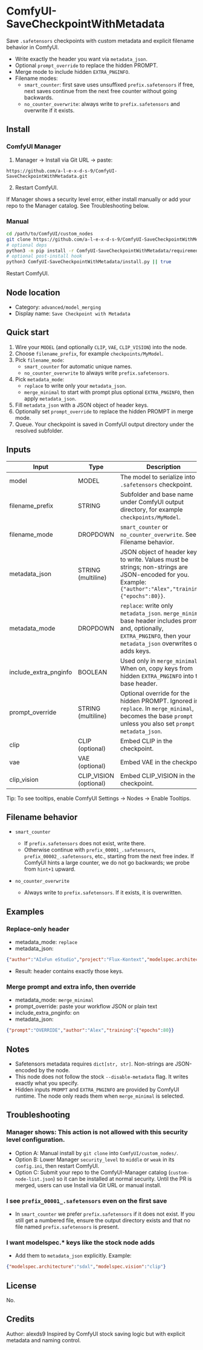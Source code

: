 # ComfyUI-SaveCheckpointWithMetadata

Save `.safetensors` checkpoints with custom metadata and explicit filename behavior in ComfyUI.

- Write exactly the header you want via `metadata_json`.
- Optional `prompt_override` to replace the hidden PROMPT.
- Merge mode to include hidden `EXTRA_PNGINFO`.
- Filename modes:
  - `smart_counter`: first save uses unsuffixed `prefix.safetensors` if free, next saves continue from the next free counter without going backwards.
  - `no_counter_overwrite`: always write to `prefix.safetensors` and overwrite if it exists.

## Install

### ComfyUI Manager
1) Manager -> Install via Git URL -> paste:
```
https://github.com/a-l-e-x-d-s-9/ComfyUI-SaveCheckpointWithMetadata.git
```
2) Restart ComfyUI.

If Manager shows a security level error, either install manually or add your repo to the Manager catalog. See Troubleshooting below.

### Manual
```bash
cd /path/to/ComfyUI/custom_nodes
git clone https://github.com/a-l-e-x-d-s-9/ComfyUI-SaveCheckpointWithMetadata.git
# optional deps
python3 -m pip install -r ComfyUI-SaveCheckpointWithMetadata/requirements.txt
# optional post-install hook
python3 ComfyUI-SaveCheckpointWithMetadata/install.py || true
```
Restart ComfyUI.

## Node location
- Category: `advanced/model_merging`
- Display name: `Save Checkpoint with Metadata`

## Quick start
1) Wire your `MODEL` (and optionally `CLIP`, `VAE`, `CLIP_VISION`) into the node.
2) Choose `filename_prefix`, for example `checkpoints/MyModel`.
3) Pick `filename_mode`:
   - `smart_counter` for automatic unique names.
   - `no_counter_overwrite` to always write `prefix.safetensors`.
4) Pick `metadata_mode`:
   - `replace` to write only your `metadata_json`.
   - `merge_minimal` to start with prompt plus optional `EXTRA_PNGINFO`, then apply `metadata_json`.
5) Fill `metadata_json` with a JSON object of header keys.
6) Optionally set `prompt_override` to replace the hidden PROMPT in merge mode.
7) Queue. Your checkpoint is saved in ComfyUI output directory under the resolved subfolder.

## Inputs

| Input | Type | Description |
|------|------|-------------|
| model | MODEL | The model to serialize into a `.safetensors` checkpoint. |
| filename_prefix | STRING | Subfolder and base name under ComfyUI output directory, for example `checkpoints/MyModel`. |
| filename_mode | DROPDOWN | `smart_counter` or `no_counter_overwrite`. See Filename behavior. |
| metadata_json | STRING (multiline) | JSON object of header keys to write. Values must be strings; non-strings are JSON-encoded for you. Example: `{"author":"Alex","training":{"epochs":80}}`. |
| metadata_mode | DROPDOWN | `replace`: write only `metadata_json`. `merge_minimal`: base header includes prompt and, optionally, `EXTRA_PNGINFO`, then your `metadata_json` overwrites or adds keys. |
| include_extra_pnginfo | BOOLEAN | Used only in `merge_minimal`. When on, copy keys from hidden `EXTRA_PNGINFO` into the base header. |
| prompt_override | STRING (multiline) | Optional override for the hidden PROMPT. Ignored in `replace`. In `merge_minimal`, becomes the base `prompt` unless you also set `prompt` in `metadata_json`. |
| clip | CLIP (optional) | Embed CLIP in the checkpoint. |
| vae | VAE (optional) | Embed VAE in the checkpoint. |
| clip_vision | CLIP_VISION (optional) | Embed CLIP_VISION in the checkpoint. |

Tip: To see tooltips, enable ComfyUI Settings -> Nodes -> Enable Tooltips.

## Filename behavior

- `smart_counter`
  - If `prefix.safetensors` does not exist, write there.
  - Otherwise continue with `prefix_00001_.safetensors`, `prefix_00002_.safetensors`, etc., starting from the next free index. If ComfyUI hints a large counter, we do not go backwards; we probe from `hint+1` upward.

- `no_counter_overwrite`
  - Always write to `prefix.safetensors`. If it exists, it is overwritten.

## Examples

### Replace-only header
- metadata_mode: `replace`
- metadata_json:
```json
{"author":"AIxFun eStudio","project":"Flux-Kontext","modelspec.architecture":"sdxl"}
```
- Result: header contains exactly those keys.

### Merge prompt and extra info, then override
- metadata_mode: `merge_minimal`
- prompt_override: paste your workflow JSON or plain text
- include_extra_pnginfo: on
- metadata_json:
```json
{"prompt":"OVERRIDE","author":"Alex","training":{"epochs":80}}
```

## Notes
- Safetensors metadata requires `dict[str, str]`. Non-strings are JSON-encoded by the node.
- This node does not follow the stock `--disable-metadata` flag. It writes exactly what you specify.
- Hidden inputs `PROMPT` and `EXTRA_PNGINFO` are provided by ComfyUI runtime. The node only reads them when `merge_minimal` is selected.

## Troubleshooting

### Manager shows: This action is not allowed with this security level configuration.
- Option A: Manual install by `git clone` into `ComfyUI/custom_nodes/`.
- Option B: Lower Manager `security_level` to `middle` or `weak` in its `config.ini`, then restart ComfyUI.
- Option C: Submit your repo to the ComfyUI-Manager catalog (`custom-node-list.json`) so it can be installed at normal security. Until the PR is merged, users can use Install via Git URL or manual install.

### I see `prefix_00001_.safetensors` even on the first save
- In `smart_counter` we prefer `prefix.safetensors` if it does not exist. If you still get a numbered file, ensure the output directory exists and that no file named `prefix.safetensors` is present.

### I want modelspec.* keys like the stock node adds
- Add them to `metadata_json` explicitly. Example:
```json
{"modelspec.architecture":"sdxl","modelspec.vision":"clip"}
```

## License
No.

## Credits
Author: alexds9
Inspired by ComfyUI stock saving logic but with explicit metadata and naming control.

